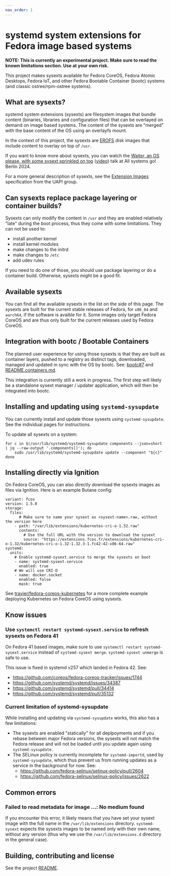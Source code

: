 ```yaml
---
nav_order: 1
---
```


# systemd system extensions for Fedora image based systems

**NOTE: This is currently an experimental project. Make sure to read the known
limitations section. Use at your own risk.**

This project makes sysexts available for Fedora CoreOS, Fedora Atomic Desktops,
Fedora IoT, and other Fedora Bootable Container (bootc) systems (and classic
ostree/rpm-ostree systems).

## What are sysexts?

systemd system extensions (sysexts) are filesystem images that bundle content
(binaries, libraries and configuration files) that can be overlayed on demand
on image based systems. The content of the sysexts are "merged" with the base
content of the OS using an overlayfs mount.

In the context of this project, the sysexts are
[EROFS](https://erofs.docs.kernel.org/en/latest/index.html) disk images that
include content to overlay on top of `/usr`.

If you want to know more about sysexts, you can watch the
[Waiter, an OS please, with some sysext sprinkled on top](https://cfp.all-systems-go.io/all-systems-go-2024/talk/HJLF3C/)
([video](https://media.ccc.de/v/all-systems-go-2024-313-waiter-an-os-please-with-some-sysext-sprinkled-on-top))
talk at All systems go! Berlin 2024.

For a more general description of sysexts, see the
[Extension Images](https://uapi-group.org/specifications/specs/extension_image/)
specification from the UAPI group.

## Can sysexts replace package layering or container builds?

Sysexts can only modify the content in `/usr` and they are enabled relatively
"late" during the boot process, thus they come with some limitations. They can
not be used to:
- install another kernel
- install kernel modules
- make changes to the initrd
- make changes to `/etc`
- add udev rules

If you need to do one of those, you should use package layering or do a
container build. Otherwise, sysexts might be a good fit.

## Available sysexts

You can find all the available sysexts in the list on the side of this page.
The sysexts are built for the current stable releases of Fedora, for `x86_64`
and `aarch64`, if the software is avaible for it. Some images only target
Fedora CoreOS and are thus only built for the current releases used by Fedora
CoreOS.

## Integration with bootc / Bootable Containers

The planned user experience for using those sysexts is that they are built as
container layers, pushed to a registry as distinct tags, downloaded, managed
and updated in sync with the OS by bootc. See:
[bootc#7](https://github.com/containers/bootc/issues/7) and
[README.containers.md](https://github.com/travier/fedora-sysexts/blob/main/README.containers.md).

This integration is currently still a work in progress. The first step will
likely be a standalone sysext manager / updater application, which will then be
integrated into bootc.

## Installing and updating using `systemd-sysupdate`

You can currently install and update those sysexts using `systemd-sysupdate`.
See the individual pages for instructions.

To update all sysexts on a system:

```
for c in $(/usr/lib/systemd/systemd-sysupdate components --json=short | jq --raw-output '.components[]'); do
    sudo /usr/lib/systemd/systemd-sysupdate update --component "${c}"
done
```

## Installing directly via Ignition

On Fedora CoreOS, you can also directly download the sysexts images as files
via Ignition. Here is an example Butane config:

```
variant: fcos
version: 1.5.0
storage:
  files:
      # Make sure to name your sysext as <sysext-name>.raw, without the version here
    - path: "/var/lib/extensions/kubernetes-cri-o-1.32.raw"
      contents:
        # Use the full URL with the version to download the sysext
        source: "https://extensions.fcos.fr/extensions/kubernetes-cri-o-1.32/kubernetes-cri-o-1.32-1.32.3-1.fc42-42-x86-64.raw"
systemd:
  units:
    # Enable systemd-sysext.service to merge the sysexts on boot
    - name: systemd-sysext.service
      enabled: true
    # We will use CRI-O
    - name: docker.socket
      enabled: false
      mask: true
```

See
[travier/fedora-coreos-kubernetes](https://github.com/travier/fedora-coreos-kubernetes)
for a more complete example deploying Kubernetes on Fedora CoreOS using
sysexts.

## Know issues

### Use `systemctl restart systemd-sysext.service` to refresh sysexts on Fedora 41

On Fedora 41 based images, make sure to use `systemctl restart
systemd-sysext.service` instead of `systemd-sysext merge`. `systemd-sysext
unmerge` is safe to use.

This issue is fixed in systemd v257 which landed in Fedora 42. See:
- <https://github.com/coreos/fedora-coreos-tracker/issues/1744>
- <https://github.com/systemd/systemd/issues/34387>
- <https://github.com/systemd/systemd/pull/34414>
- <https://github.com/systemd/systemd/pull/35132>

### Current limitation of systemd-sysupdate

While installing and updating via `systemd-sysupdate` works, this also has a
few limitations:
- The sysexts are enabled "statically" for all deplpoyments and if you rebase
  between major Fedora versions, the sysexts will not match the Fedora release
  and will not be loaded until you update again using `systemd-sysupdate`.
- The SELinux policy is currently incomplete for `systemd-importd`, used by
  `systemd-sysupdate`, which thus prevent us from running updates as a service
  in the background for now. See:
  - <https://github.com/fedora-selinux/selinux-policy/pull/2604>
  - <https://github.com/fedora-selinux/selinux-policy/issues/2622>

## Common errors

### Failed to read metadata for image ...: No medium found

If you encounter this error, it likely means that you have set your sysext
image with the full name in the `/var/lib/extensions` directory.
`systemd-sysext` expects the sysexts images to be named only with their own
name, without any version (thus why we use the `/var/lib/extensions.d`
directory in the general case).

## Building, contributing and license

See the project [README](https://github.com/travier/fedora-sysexts).
